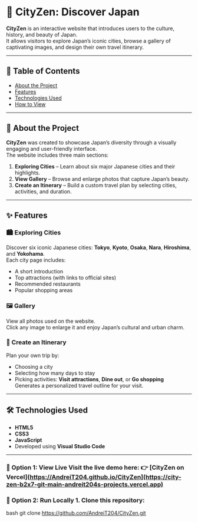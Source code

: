 # 🌆 CityZen: Discover Japan

**CityZen** is an interactive website that introduces users to the culture, history, and beauty of Japan.  
It allows visitors to explore Japan’s iconic cities, browse a gallery of captivating images, and design their own travel itinerary.

---

## 🏮 Table of Contents
- [About the Project](#-about-the-project)
- [Features](#-features)
- [Technologies Used](#technologies-used)
- [How to View](#-how-to-view)

---

## 🗾 About the Project

**CityZen** was created to showcase Japan’s diversity through a visually engaging and user-friendly interface.  
The website includes three main sections:

1. **Exploring Cities** – Learn about six major Japanese cities and their highlights.  
2. **View Gallery** – Browse and enlarge photos that capture Japan’s beauty.  
3. **Create an Itinerary** – Build a custom travel plan by selecting cities, activities, and duration.

---

## ✨ Features

### 🏙️ Exploring Cities
Discover six iconic Japanese cities: **Tokyo**, **Kyoto**, **Osaka**, **Nara**, **Hiroshima**, and **Yokohama**.  
Each city page includes:
- A short introduction  
- Top attractions (with links to official sites)  
- Recommended restaurants  
- Popular shopping areas  

### 🖼️ Gallery
View all photos used on the website.  
Click any image to enlarge it and enjoy Japan’s cultural and urban charm.

### 🧭 Create an Itinerary
Plan your own trip by:
- Choosing a city  
- Selecting how many days to stay  
- Picking activities: **Visit attractions**, **Dine out**, or **Go shopping**  
Generates a personalized travel outline for your visit.

---
<a id="technologies-used"></a>
## 🛠️ Technologies Used
- **HTML5**
- **CSS3**
- **JavaScript**
- Developed using **Visual Studio Code**

---

### 🔹 Option 1: View Live Visit the live demo here: 👉 [CityZen on Vercel](https://AndreiT204.github.io/CityZen](https://city-zen-b2x7-git-main-andreit204s-projects.vercel.app) 

### 🔹 Option 2: Run Locally 1. Clone this repository:
bash
   git clone https://github.com/AndreiT204/CityZen.git
